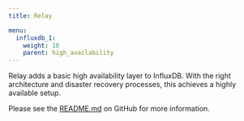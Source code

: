 ```yaml
---
title: Relay

menu:
  influxdb_1:
    weight: 10
    parent: high_availability
---
```


Relay adds a basic high availability layer to InfluxDB. With the right architecture and disaster recovery processes, this achieves a highly available setup.

Please see the [README.md](https://github.com/influxdata/influxdb-relay/blob/master/README.md) on GitHub for more information.
